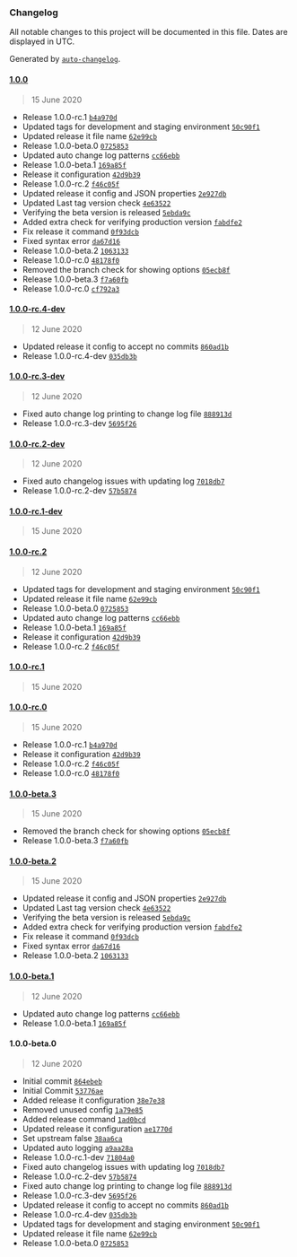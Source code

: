 ### Changelog

All notable changes to this project will be documented in this file. Dates are displayed in UTC.

Generated by [`auto-changelog`](https://github.com/CookPete/auto-changelog).

#### [1.0.0](https://github.com/ravindrapalli33/release-it-testing/compare/v1.0.0-rc.4-dev...v1.0.0)

> 15 June 2020

- Release 1.0.0-rc.1 [`b4a970d`](https://github.com/ravindrapalli33/release-it-testing/commit/b4a970dada34ecd7c930bb4a9a6a34c4a61fb698)
- Updated tags for development and staging environment [`50c90f1`](https://github.com/ravindrapalli33/release-it-testing/commit/50c90f15dbb2f214e04e5b15aefb2fab9d814eaa)
- Updated release it file name [`62e99cb`](https://github.com/ravindrapalli33/release-it-testing/commit/62e99cbb65974f2beb49d57171c1ed08f3064f74)
- Release 1.0.0-beta.0 [`0725853`](https://github.com/ravindrapalli33/release-it-testing/commit/072585346373cff49147731567222ab2ee41fcab)
- Updated auto change log patterns [`cc66ebb`](https://github.com/ravindrapalli33/release-it-testing/commit/cc66ebb90aa903a88d5b431bf58fb341cc088200)
- Release 1.0.0-beta.1 [`169a85f`](https://github.com/ravindrapalli33/release-it-testing/commit/169a85f62ab4791143fc1c09ce50a9a464747d7a)
- Release it configuration [`42d9b39`](https://github.com/ravindrapalli33/release-it-testing/commit/42d9b3972af719dd022c7ee7df48e361581b44cf)
- Release 1.0.0-rc.2 [`f46c05f`](https://github.com/ravindrapalli33/release-it-testing/commit/f46c05f3f6ed9cd32a644174e97126a272372a6a)
- Updated release it config and JSON properties [`2e927db`](https://github.com/ravindrapalli33/release-it-testing/commit/2e927db532e6aa8b67860f7d462e1d24e7a3cf90)
- Updated Last tag version check [`4e63522`](https://github.com/ravindrapalli33/release-it-testing/commit/4e6352201642ab1b9f2cf26a8593bcb6b52a38da)
- Verifying the beta version is released [`5ebda9c`](https://github.com/ravindrapalli33/release-it-testing/commit/5ebda9c39756c6a21db36d3d4f2c31edcfef470d)
- Added extra check for verifying production version [`fabdfe2`](https://github.com/ravindrapalli33/release-it-testing/commit/fabdfe28168b24806bf9fd6b2ef56bb2cd7b08ba)
- Fix release it command [`0f93dcb`](https://github.com/ravindrapalli33/release-it-testing/commit/0f93dcbe779fd28a6984ff3321e452857cc1d21f)
- Fixed syntax error [`da67d16`](https://github.com/ravindrapalli33/release-it-testing/commit/da67d16b1063fc4abe86c643f07d9db1bcd6d685)
- Release 1.0.0-beta.2 [`1063133`](https://github.com/ravindrapalli33/release-it-testing/commit/1063133f3898a1e4576446fdeac8249f07b44213)
- Release 1.0.0-rc.0 [`48178f0`](https://github.com/ravindrapalli33/release-it-testing/commit/48178f081b9d184efb6231b9d38c40ee36df33fe)
- Removed the branch check for showing options [`05ecb8f`](https://github.com/ravindrapalli33/release-it-testing/commit/05ecb8f6b630cd3dfe556819720f5bad75321418)
- Release 1.0.0-beta.3 [`f7a60fb`](https://github.com/ravindrapalli33/release-it-testing/commit/f7a60fb711daf4a4d9f5ae4b11a4c7a3e8942a4e)
- Release 1.0.0-rc.0 [`cf792a3`](https://github.com/ravindrapalli33/release-it-testing/commit/cf792a320e7522c5cf037b2563f4af908eaaa4e5)

#### [1.0.0-rc.4-dev](https://github.com/ravindrapalli33/release-it-testing/compare/v1.0.0-rc.3-dev...v1.0.0-rc.4-dev)

> 12 June 2020

- Updated release it config to accept no commits [`860ad1b`](https://github.com/ravindrapalli33/release-it-testing/commit/860ad1bbd3f86a4baa297c675e0f1f59ee2144bf)
- Release 1.0.0-rc.4-dev [`035db3b`](https://github.com/ravindrapalli33/release-it-testing/commit/035db3b44fa8bc8b40da5ba066735f8078f87b4b)

#### [1.0.0-rc.3-dev](https://github.com/ravindrapalli33/release-it-testing/compare/v1.0.0-rc.2-dev...v1.0.0-rc.3-dev)

> 12 June 2020

- Fixed auto change log printing to change log file [`888913d`](https://github.com/ravindrapalli33/release-it-testing/commit/888913d433a1b01ffa8a988cd3cdab2b6fd0f14a)
- Release 1.0.0-rc.3-dev [`5695f26`](https://github.com/ravindrapalli33/release-it-testing/commit/5695f26b52b77f5d9a3e095d98f0d6d7bfa1117a)

#### [1.0.0-rc.2-dev](https://github.com/ravindrapalli33/release-it-testing/compare/v1.0.0-rc.1-dev...v1.0.0-rc.2-dev)

> 12 June 2020

- Fixed auto changelog issues with updating log [`7018db7`](https://github.com/ravindrapalli33/release-it-testing/commit/7018db75b8e4825a92e2a4bd5c721acfa962b7aa)
- Release 1.0.0-rc.2-dev [`57b5874`](https://github.com/ravindrapalli33/release-it-testing/commit/57b5874f16077b0aa1a6d47f5eb8fea41fd89a10)

#### [1.0.0-rc.1-dev](https://github.com/ravindrapalli33/release-it-testing/compare/v1.0.0-rc.2...v1.0.0-rc.1-dev)

> 15 June 2020

#### [1.0.0-rc.2](https://github.com/ravindrapalli33/release-it-testing/compare/v1.0.0-rc.1...v1.0.0-rc.2)

> 12 June 2020

- Updated tags for development and staging environment [`50c90f1`](https://github.com/ravindrapalli33/release-it-testing/commit/50c90f15dbb2f214e04e5b15aefb2fab9d814eaa)
- Updated release it file name [`62e99cb`](https://github.com/ravindrapalli33/release-it-testing/commit/62e99cbb65974f2beb49d57171c1ed08f3064f74)
- Release 1.0.0-beta.0 [`0725853`](https://github.com/ravindrapalli33/release-it-testing/commit/072585346373cff49147731567222ab2ee41fcab)
- Updated auto change log patterns [`cc66ebb`](https://github.com/ravindrapalli33/release-it-testing/commit/cc66ebb90aa903a88d5b431bf58fb341cc088200)
- Release 1.0.0-beta.1 [`169a85f`](https://github.com/ravindrapalli33/release-it-testing/commit/169a85f62ab4791143fc1c09ce50a9a464747d7a)
- Release it configuration [`42d9b39`](https://github.com/ravindrapalli33/release-it-testing/commit/42d9b3972af719dd022c7ee7df48e361581b44cf)
- Release 1.0.0-rc.2 [`f46c05f`](https://github.com/ravindrapalli33/release-it-testing/commit/f46c05f3f6ed9cd32a644174e97126a272372a6a)

#### [1.0.0-rc.1](https://github.com/ravindrapalli33/release-it-testing/compare/v1.0.0-rc.0...v1.0.0-rc.1)

> 15 June 2020

#### [1.0.0-rc.0](https://github.com/ravindrapalli33/release-it-testing/compare/v1.0.0-beta.3...v1.0.0-rc.0)

> 15 June 2020

- Release 1.0.0-rc.1 [`b4a970d`](https://github.com/ravindrapalli33/release-it-testing/commit/b4a970dada34ecd7c930bb4a9a6a34c4a61fb698)
- Release it configuration [`42d9b39`](https://github.com/ravindrapalli33/release-it-testing/commit/42d9b3972af719dd022c7ee7df48e361581b44cf)
- Release 1.0.0-rc.2 [`f46c05f`](https://github.com/ravindrapalli33/release-it-testing/commit/f46c05f3f6ed9cd32a644174e97126a272372a6a)
- Release 1.0.0-rc.0 [`48178f0`](https://github.com/ravindrapalli33/release-it-testing/commit/48178f081b9d184efb6231b9d38c40ee36df33fe)

#### [1.0.0-beta.3](https://github.com/ravindrapalli33/release-it-testing/compare/v1.0.0-beta.2...v1.0.0-beta.3)

> 15 June 2020

- Removed the branch check for showing options [`05ecb8f`](https://github.com/ravindrapalli33/release-it-testing/commit/05ecb8f6b630cd3dfe556819720f5bad75321418)
- Release 1.0.0-beta.3 [`f7a60fb`](https://github.com/ravindrapalli33/release-it-testing/commit/f7a60fb711daf4a4d9f5ae4b11a4c7a3e8942a4e)

#### [1.0.0-beta.2](https://github.com/ravindrapalli33/release-it-testing/compare/v1.0.0-beta.1...v1.0.0-beta.2)

> 15 June 2020

- Updated release it config and JSON properties [`2e927db`](https://github.com/ravindrapalli33/release-it-testing/commit/2e927db532e6aa8b67860f7d462e1d24e7a3cf90)
- Updated Last tag version check [`4e63522`](https://github.com/ravindrapalli33/release-it-testing/commit/4e6352201642ab1b9f2cf26a8593bcb6b52a38da)
- Verifying the beta version is released [`5ebda9c`](https://github.com/ravindrapalli33/release-it-testing/commit/5ebda9c39756c6a21db36d3d4f2c31edcfef470d)
- Added extra check for verifying production version [`fabdfe2`](https://github.com/ravindrapalli33/release-it-testing/commit/fabdfe28168b24806bf9fd6b2ef56bb2cd7b08ba)
- Fix release it command [`0f93dcb`](https://github.com/ravindrapalli33/release-it-testing/commit/0f93dcbe779fd28a6984ff3321e452857cc1d21f)
- Fixed syntax error [`da67d16`](https://github.com/ravindrapalli33/release-it-testing/commit/da67d16b1063fc4abe86c643f07d9db1bcd6d685)
- Release 1.0.0-beta.2 [`1063133`](https://github.com/ravindrapalli33/release-it-testing/commit/1063133f3898a1e4576446fdeac8249f07b44213)

#### [1.0.0-beta.1](https://github.com/ravindrapalli33/release-it-testing/compare/v1.0.0-beta.0...v1.0.0-beta.1)

> 12 June 2020

- Updated auto change log patterns [`cc66ebb`](https://github.com/ravindrapalli33/release-it-testing/commit/cc66ebb90aa903a88d5b431bf58fb341cc088200)
- Release 1.0.0-beta.1 [`169a85f`](https://github.com/ravindrapalli33/release-it-testing/commit/169a85f62ab4791143fc1c09ce50a9a464747d7a)

#### 1.0.0-beta.0

> 12 June 2020

- Initial commit [`864ebeb`](https://github.com/ravindrapalli33/release-it-testing/commit/864ebebde423341fc125ea977b3f6132e23a1396)
- Initial Commit [`53776ae`](https://github.com/ravindrapalli33/release-it-testing/commit/53776aef6c616c9a25f8fae146602cbf5958446f)
- Added release it configuration [`38e7e38`](https://github.com/ravindrapalli33/release-it-testing/commit/38e7e38185d9332280bf2281c79500159321b353)
- Removed unused config [`1a79e85`](https://github.com/ravindrapalli33/release-it-testing/commit/1a79e85d11d55edc1262b0c9e9fb2dce1ff2157f)
- Added release command [`1ad0bcd`](https://github.com/ravindrapalli33/release-it-testing/commit/1ad0bcd262c714a06394456b0c45c133ebd41f65)
- Updated release it configuration [`ae1770d`](https://github.com/ravindrapalli33/release-it-testing/commit/ae1770d45ff4f2c655fc29eaacefe95882ecd862)
- Set upstream false [`38aa6ca`](https://github.com/ravindrapalli33/release-it-testing/commit/38aa6ca5de6a8c8d8f7d36bdffddfedcc0b5447e)
- Updated auto logging [`a9aa28a`](https://github.com/ravindrapalli33/release-it-testing/commit/a9aa28ad3f2d5faaf5aaf832c18de4b149251532)
- Release 1.0.0-rc.1-dev [`71804a0`](https://github.com/ravindrapalli33/release-it-testing/commit/71804a025aac8f6e679b86cedfc462b5b26f419f)
- Fixed auto changelog issues with updating log [`7018db7`](https://github.com/ravindrapalli33/release-it-testing/commit/7018db75b8e4825a92e2a4bd5c721acfa962b7aa)
- Release 1.0.0-rc.2-dev [`57b5874`](https://github.com/ravindrapalli33/release-it-testing/commit/57b5874f16077b0aa1a6d47f5eb8fea41fd89a10)
- Fixed auto change log printing to change log file [`888913d`](https://github.com/ravindrapalli33/release-it-testing/commit/888913d433a1b01ffa8a988cd3cdab2b6fd0f14a)
- Release 1.0.0-rc.3-dev [`5695f26`](https://github.com/ravindrapalli33/release-it-testing/commit/5695f26b52b77f5d9a3e095d98f0d6d7bfa1117a)
- Updated release it config to accept no commits [`860ad1b`](https://github.com/ravindrapalli33/release-it-testing/commit/860ad1bbd3f86a4baa297c675e0f1f59ee2144bf)
- Release 1.0.0-rc.4-dev [`035db3b`](https://github.com/ravindrapalli33/release-it-testing/commit/035db3b44fa8bc8b40da5ba066735f8078f87b4b)
- Updated tags for development and staging environment [`50c90f1`](https://github.com/ravindrapalli33/release-it-testing/commit/50c90f15dbb2f214e04e5b15aefb2fab9d814eaa)
- Updated release it file name [`62e99cb`](https://github.com/ravindrapalli33/release-it-testing/commit/62e99cbb65974f2beb49d57171c1ed08f3064f74)
- Release 1.0.0-beta.0 [`0725853`](https://github.com/ravindrapalli33/release-it-testing/commit/072585346373cff49147731567222ab2ee41fcab)
